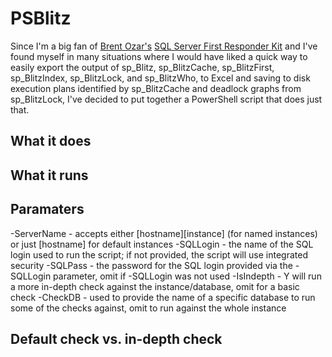 # PSBlitz
Since I'm a big fan of [Brent Ozar's](https://www.brentozar.com/) [SQL Server First Responder Kit](https://github.com/BrentOzarULTD/SQL-Server-First-Responder-Kit) and I've found myself in many situations where I would have liked a quick way to easily export the output of sp_Blitz, sp_BlitzCache, sp_BlitzFirst, sp_BlitzIndex, sp_BlitzLock, and sp_BlitzWho, to Excel and saving to disk execution plans identified by sp_BlitzCache and deadlock graphs from sp_BlitzLock, I've decided to put together a PowerShell script that does just that.

## What it does

## What it runs

## Paramaters
-ServerName - accepts either [hostname]\[instance] (for named instances) or just [hostname] for default instances
-SQLLogin   - the name of the SQL login used to run the script; if not provided, the script will use integrated security
-SQLPass    - the password for the SQL login provided via the -SQLLogin parameter, omit if -SQLLogin was not used
-IsIndepth  - Y will run a more in-depth check against the instance/database, omit for a basic check
-CheckDB    - used to provide the name of a specific database to run some of the checks against, omit to run against the whole instance

## Default check vs. in-depth check

